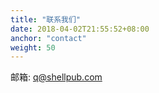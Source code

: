 ```yaml
---
title: "联系我们"
date: 2018-04-02T21:55:52+08:00
anchor: "contact"
weight: 50
---
```


邮箱: [q@shellpub.com](mailto:q@shellpub.com)
